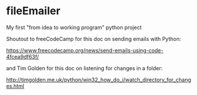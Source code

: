 # fileEmailer
My first "from idea to working program" python project

Shoutout to freeCodeCamp for this doc on sending emails with Python:

https://www.freecodecamp.org/news/send-emails-using-code-4fcea9df63f/

and Tim Golden for this doc on listening for changes in a folder:

http://timgolden.me.uk/python/win32_how_do_i/watch_directory_for_changes.html

